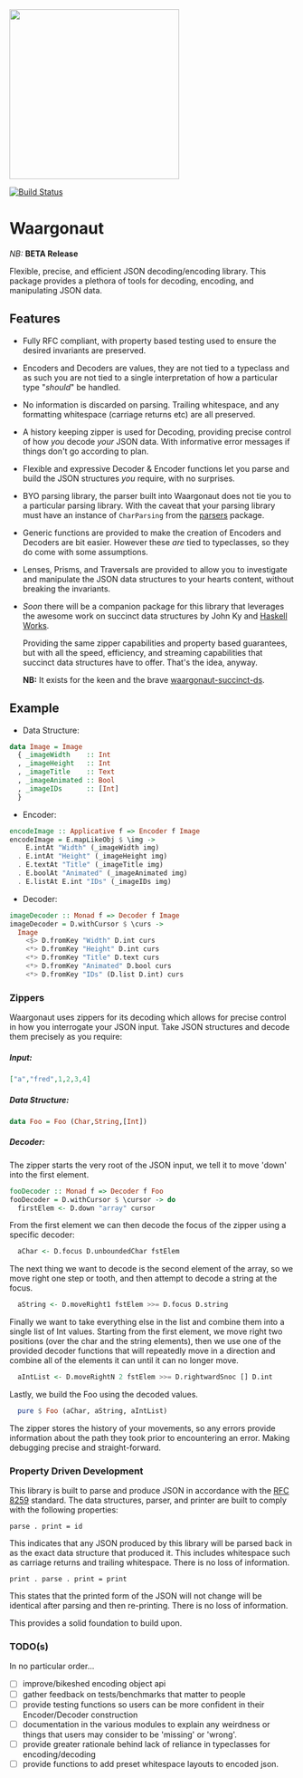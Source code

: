 <img src="http://i.imgur.com/0h9dFhl.png" width="300px"/>

[![Build Status](https://travis-ci.org/qfpl/waargonaut.svg?branch=master)](https://travis-ci.org/qfpl/waargonaut)

# Waargonaut

_NB:_ **BETA Release**

Flexible, precise, and efficient JSON decoding/encoding library. This package
provides a plethora of tools for decoding, encoding, and manipulating JSON data.

## Features

* Fully RFC compliant, with property based testing used to ensure the desired
  invariants are preserved.

* Encoders and Decoders are values, they are not tied to a typeclass and as such
  you are not tied to a single interpretation of how a particular type
  "_should_" be handled.
  
* No information is discarded on parsing. Trailing whitespace, and any
  formatting whitespace (carriage returns etc) are all preserved. 

* A history keeping zipper is used for Decoding, providing precise control of
  how _you_ decode _your_ JSON data. With informative error messages if things
  don't go according to plan.

* Flexible and expressive Decoder & Encoder functions let you parse and build
  the JSON structures _you_ require, with no surprises.

* BYO parsing library, the parser built into Waargonaut does not tie you to a
  particular parsing library. With the caveat that your parsing library must
  have an instance of `CharParsing` from the [parsers](https://hackage.haskell.org/package/parsers) package.

* Generic functions are provided to make the creation of Encoders and Decoders
  are bit easier. However these _are_ tied to typeclasses, so they do come with
  some assumptions.

* Lenses, Prisms, and Traversals are provided to allow you to investigate and
  manipulate the JSON data structures to your hearts content, without breaking
  the invariants.

* _Soon_ there will be a companion package for this library that leverages the awesome
  work on succinct data structures by John Ky and [Haskell Works](https://github.com/haskell-works/). 

  Providing the same zipper capabilities and property based guarantees, but with
  all the speed, efficiency, and streaming capabilities that succinct data
  structures have to offer. That's the idea, anyway.

  **NB:** It exists for the keen and the brave [waargonaut-succinct-ds](https://github.com/qfpl/waargonaut-succinct-ds).

## Example

- Data Structure:
```haskell
data Image = Image
  { _imageWidth    :: Int
  , _imageHeight   :: Int
  , _imageTitle    :: Text
  , _imageAnimated :: Bool
  , _imageIDs      :: [Int]
  }
```

- Encoder:
```haskell
encodeImage :: Applicative f => Encoder f Image
encodeImage = E.mapLikeObj $ \img ->
    E.intAt "Width" (_imageWidth img)
  . E.intAt "Height" (_imageHeight img)
  . E.textAt "Title" (_imageTitle img)
  . E.boolAt "Animated" (_imageAnimated img)
  . E.listAt E.int "IDs" (_imageIDs img)
```

- Decoder:
```haskell
imageDecoder :: Monad f => Decoder f Image
imageDecoder = D.withCursor $ \curs -> 
  Image
    <$> D.fromKey "Width" D.int curs
    <*> D.fromKey "Height" D.int curs
    <*> D.fromKey "Title" D.text curs
    <*> D.fromKey "Animated" D.bool curs
    <*> D.fromKey "IDs" (D.list D.int) curs
```

### Zippers

Waargonaut uses zippers for its decoding which allows for precise control in
how you interrogate your JSON input. Take JSON structures and decode them
precisely as you require:

##### Input:

```JSON
["a","fred",1,2,3,4]
```

##### Data Structure:

```haskell
data Foo = Foo (Char,String,[Int])
```

##### Decoder:

The zipper starts the very root of the JSON input, we tell it to move 'down'
into the first element.
```haskell
fooDecoder :: Monad f => Decoder f Foo
fooDecoder = D.withCursor $ \cursor -> do
  firstElem <- D.down "array" cursor
```
From the first element we can then decode the focus of the zipper using a
specific decoder:
```haskell
  aChar <- D.focus D.unboundedChar fstElem
```
The next thing we want to decode is the second element of the array, so we
move right one step or tooth, and then attempt to decode a string at the
focus.
```haskell
  aString <- D.moveRight1 fstElem >>= D.focus D.string
```
Finally we want to take everything else in the list and combine them into a
single list of Int values. Starting from the first element, we move right
two positions (over the char and the string elements), then we use one of
the provided decoder functions that will repeatedly move in a direction and
combine all of the elements it can until it can no longer move.
```haskell
  aIntList <- D.moveRightN 2 fstElem >>= D.rightwardSnoc [] D.int
```
Lastly, we build the Foo using the decoded values.
```haskell
  pure $ Foo (aChar, aString, aIntList)
```

The zipper stores the history of your movements, so any errors provide
information about the path they took prior to encountering an error. Making
debugging precise and straight-forward.

### Property Driven Development

This library is built to parse and produce JSON in accordance with the [RFC
8259](https://tools.ietf.org/html/rfc8259) standard. The data structures,
parser, and printer are built to comply with the following properties:

```
parse . print = id
```
This indicates that any JSON produced by this library will be parsed back in as
the exact data structure that produced it. This includes whitespace such as
carriage returns and trailing whitespace. There is no loss of information.

```
print . parse . print = print
```
This states that the printed form of the JSON will not change will be identical
after parsing and then re-printing. There is no loss of information.

This provides a solid foundation to build upon.

### TODO(s)

In no particular order...

- [ ] improve/bikeshed encoding object api 
- [ ] gather feedback on tests/benchmarks that matter to people
- [ ] provide testing functions so users can be more confident in their Encoder/Decoder construction
- [ ] documentation in the various modules to explain any weirdness or things that users may consider to be 'missing' or 'wrong'.
- [ ] provide greater rationale behind lack of reliance in typeclasses for encoding/decoding
- [ ] provide functions to add preset whitespace layouts to encoded json.
